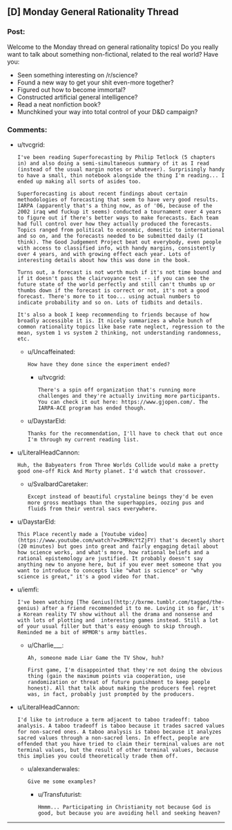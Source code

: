 ## [D] Monday General Rationality Thread

### Post:

Welcome to the Monday thread on general rationality topics!  Do you really want to talk about something non-fictional, related to the real world?  Have you:

* Seen something interesting on /r/science?
* Found a new way to get your shit even-more together?
* Figured out how to become immortal?
* Constructed artificial general intelligence?
* Read a neat nonfiction book?
* Munchkined your way into total control of your D&D campaign?


### Comments:

- u/tvcgrid:
  ```
  I've been reading Superforecasting by Philip Tetlock (5 chapters in) and also doing a semi-simultaneous summary of it as I read (instead of the usual margin notes or whatever). Surprisingly handy to have a small, thin notebook alongside the thing I'm reading... I ended up making all sorts of asides too.

  Superforecasting is about recent findings about certain methodologies of forecasting that seem to have very good results. IARPA (apparently that's a thing now, as of '06, because of the 2002 iraq wmd fuckup it seems) conducted a tournament over 4 years to figure out if there's better ways to make forecasts. Each team had full control over how they actually produced the forecasts. Topics ranged from political to economic, domestic to international and so on, and the forecasts needed to be submitted daily (I think). The Good Judgement Project beat out everybody, even people with access to classified info, with handy margins, consistently over 4 years, and with growing effect each year. Lots of interesting details about how this was done in the book.

  Turns out, a forecast is not worth much if it's not time bound and if it doesn't pass the clairvoyance test -- if you can see the future state of the world perfectly and still can't thumbs up or thumbs down if the forecast is correct or not, it's not a good forecast. There's more to it too... using actual numbers to indicate probability and so on. Lots of tidbits and details.

  It's also a book I keep recommending to friends because of how broadly accessible it is. It nicely summarizes a whole bunch of common rationality topics like base rate neglect, regression to the mean, system 1 vs system 2 thinking, not understanding randomness, etc.
  ```

  - u/Uncaffeinated:
    ```
    How have they done since the experiment ended?
    ```

    - u/tvcgrid:
      ```
      There's a spin off organization that's running more challenges and they're actually inviting more participants. You can check it out here: https://www.gjopen.com/. The IARPA-ACE program has ended though.
      ```

  - u/DaystarEld:
    ```
    Thanks for the recommendation, I'll have to check that out once I'm through my current reading list.
    ```

- u/LiteralHeadCannon:
  ```
  Huh, the Babyeaters from Three Worlds Collide would make a pretty good one-off Rick And Morty planet. I'd watch that crossover.
  ```

  - u/SvalbardCaretaker:
    ```
    Except instead of beautiful crystaline beings they'd be even more gross meatbags than the superhappies, oozing pus and fluids from their ventral sacs everywhere.
    ```

- u/DaystarEld:
  ```
  This Place recently made a [Youtube video](https://www.youtube.com/watch?v=3MRHcYtZjFY) that's decently short (20 minutes) but goes into great and fairly engaging detail about how science works, and what's more, how rational beliefs and a rational epistemology are justified. It probably doesn't say anything new to anyone here, but if you ever meet someone that you want to introduce to concepts like "what is science" or "why science is great," it's a good video for that.
  ```

- u/iemfi:
  ```
  I've been watching [The Genius](http://bxrme.tumblr.com/tagged/the-genius) after a friend recommended it to me. Loving it so far, it's a Korean reality TV show without all the drama and nonsense and with lots of plotting and  interesting games instead. Still a lot of your usual filler but that's easy enough to skip through. Reminded me a bit of HPMOR's army battles.
  ```

  - u/Charlie___:
    ```
    Ah, someone made Liar Game the TV Show, huh?

    First game, I'm disappointed that they're not doing the obvious thing (gain the maximum points via cooperation, use randomization or threat of future punishment to keep people honest). All that talk about making the producers feel regret was, in fact, probably just prompted by the producers.
    ```

- u/LiteralHeadCannon:
  ```
  I'd like to introduce a term adjacent to taboo tradeoff: taboo analysis. A taboo tradeoff is taboo because it trades sacred values for non-sacred ones. A taboo analysis is taboo because it analyzes sacred values through a non-sacred lens. In effect, people are offended that you have tried to claim their terminal values are not terminal values, but the result of other terminal values, because this implies you could theoretically trade them off.
  ```

  - u/alexanderwales:
    ```
    Give me some examples?
    ```

    - u/Transfuturist:
      ```
      Hmmm... Participating in Christianity not because God is good, but because you are avoiding hell and seeking heaven?
      ```

---

